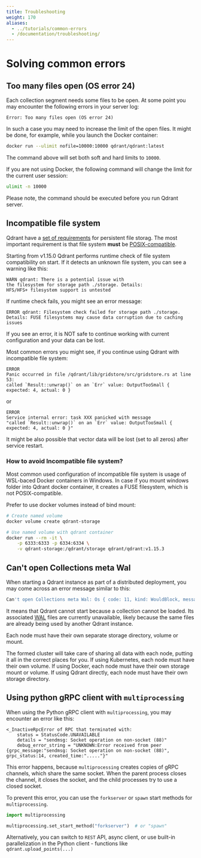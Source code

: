 ```yaml
---
title: Troubleshooting
weight: 170
aliases:
  - ../tutorials/common-errors
  - /documentation/troubleshooting/
---
```


# Solving common errors

## Too many files open (OS error 24)

Each collection segment needs some files to be open. At some point you may encounter the following errors in your server log:

```text
Error: Too many files open (OS error 24)
```

In such a case you may need to increase the limit of the open files. It might be done, for example, while you launch the Docker container:

```bash
docker run --ulimit nofile=10000:10000 qdrant/qdrant:latest
```

The command above will set both soft and hard limits to `10000`.

If you are not using Docker, the following command will change the limit for the current user session:

```bash
ulimit -n 10000
```

Please note, the command should be executed before you run Qdrant server.

## Incompatible file system

Qdrant have a [set of requirements](https://qdrant.tech/documentation/guides/installation/#storage) for persistent file storag.
The most important requirement is that file system **must** be [POSIX-compatible](https://www.quobyte.com/storage-explained/posix-filesystem/).


Starting from v1.15.0 Qdrant performs runtime check of file system compatibility on start.
If it detects an unknown file system, you can see a warning like this:

```text
WARN qdrant: There is a potential issue with 
the filesystem for storage path ./storage. Details:
HFS/HFS+ filesystem support is untested
```

If runtime check fails, you might see an error message:

```text
ERROR qdrant: Filesystem check failed for storage path ./storage.
Details: FUSE filesystems may cause data corruption due to caching issues
```

If you see an error, it is NOT safe to continue working with current configuration and your data can be lost.

Most common errors you might see, if you continue using Qdrant with incompatible file system:

```text
ERROR
Panic occurred in file /qdrant/lib/gridstore/src/gridstore.rs at line 53:
called `Result::unwrap()` on an `Err` value: OutputTooSmall { expected: 4, actual: 0 }
```

or

```text
ERROR
Service internal error: task XXX panicked with message
"called `Result::unwrap()` on an `Err` value: OutputTooSmall { expected: 4, actual: 0 }"
```

It might be also possible that vector data will be lost (set to all zeros) after service restart.


### How to avoid Incompatible file system?

Most common used configuration of incompatible file system is usage of WSL-baced Docker containers in Windows.
In case if you mount windows folder into Qdrant docker container, it creates a FUSE filesystem, which is not POSIX-compatible.

Prefer to use docker volumes instead of bind mount:

```bash
# Create named volume
docker volume create qdrant-storage

# Use named volume with qdrant container
docker run --rm -it \
	-p 6333:6333 -p 6334:6334 \
	-v qdrant-storage:/qdrant/storage qdrant/qdrant:v1.15.3
```


## Can't open Collections meta Wal

When starting a Qdrant instance as part of a distributed deployment, you may
come across an error message similar to this:

```bash
Can't open Collections meta Wal: Os { code: 11, kind: WouldBlock, message: "Resource temporarily unavailable" }
```

It means that Qdrant cannot start because a collection cannot be loaded. Its
associated [WAL](/documentation/concepts/storage/#versioning) files are currently
unavailable, likely because the same files are already being used by another
Qdrant instance.

Each node must have their own separate storage directory, volume or mount.

The formed cluster will take care of sharing all data with each node, putting it
all in the correct places for you. If using Kubernetes, each node must have
their own volume. If using Docker, each node must have their own storage mount
or volume. If using Qdrant directly, each node must have their own storage
directory.


## Using python gRPC client with `multiprocessing`

When using the Python gRPC client with `multiprocessing`, you may encounter an error like this:

```text
<_InactiveRpcError of RPC that terminated with:
	status = StatusCode.UNAVAILABLE
	details = "sendmsg: Socket operation on non-socket (88)"
	debug_error_string = "UNKNOWN:Error received from peer  {grpc_message:"sendmsg: Socket operation on non-socket (88)", grpc_status:14, created_time:"....."}"
```

This error happens, because `multiprocessing` creates copies of gRPC channels, which share the same socket. When the parent process closes the channel, it closes the socket, and the child processes try to use a closed socket.

To prevent this error, you can use the `forkserver` or `spawn` start methods for `multiprocessing`. 

```python
import multiprocessing

multiprocessing.set_start_method("forkserver")  # or "spawn"    
```

Alternatively, you can switch to `REST` API, async client, or use built-in parallelization in the Python client - functions like `qdrant.upload_points(...)`
